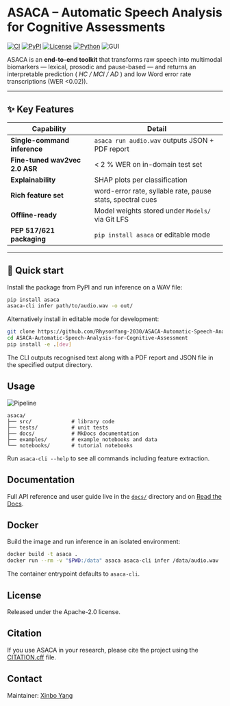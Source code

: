 # ASACA – Automatic Speech Analysis for Cognitive Assessments
[![CI](https://github.com/RhysonYang-2030/ASACA-Automatic-Speech-Analysis-for-Cognitive-Assessment/actions/workflows/ci.yml/badge.svg)](../../actions) 
[![PyPI](https://img.shields.io/pypi/v/asaca?logo=pypi)](https://pypi.org/project/asaca/) 
[![License](https://img.shields.io/github/license/RhysonYang-2030/ASACA-Automatic-Speech-Analysis-for-Cognitive-Assessment)](LICENSE) 
[![Python](https://img.shields.io/badge/python-3.10%2B-blue)](#)
![GUI](docs/img/asaca_gui.gif)

ASACA is an **end-to-end toolkit** that transforms raw speech into
multimodal biomarkers — lexical, prosodic and pause-based — and returns
an interpretable prediction ( *HC / MCI / AD* ) and low Word error rate transcriptions (WER <0.02)).

---

## ✨ Key Features
| Capability | Detail |
|------------|--------|
| **Single-command inference** | `asaca run audio.wav` outputs JSON + PDF report |
| **Fine-tuned wav2vec 2.0 ASR** | < 2 % WER on in-domain test set |
| **Explainability** | SHAP plots per classification |
| **Rich feature set** | word-error rate, syllable rate, pause stats, spectral cues |
| **Offline-ready** | Model weights stored under `Models/` via Git LFS |
| **PEP 517/621 packaging** | `pip install asaca` or editable mode |


---

## 🚀 Quick start

Install the package from PyPI and run inference on a WAV file:

```bash
pip install asaca
asaca-cli infer path/to/audio.wav -o out/
```

Alternatively install in editable mode for development:

```bash
git clone https://github.com/RhysonYang-2030/ASACA-Automatic-Speech-Analysis-for-Cognitive-Assessment.git
cd ASACA-Automatic-Speech-Analysis-for-Cognitive-Assessment
pip install -e .[dev]
```

The CLI outputs recognised text along with a PDF report and JSON file in the
specified output directory.

## Usage

![Pipeline](docs/img/pipeline.png)

```text
asaca/
├── src/             # library code
├── tests/           # unit tests
├── docs/            # MkDocs documentation
├── examples/        # example notebooks and data
└── notebooks/       # tutorial notebooks
```

Run `asaca-cli --help` to see all commands including feature extraction.

## Documentation
Full API reference and user guide live in the [`docs/`](docs/) directory and on [Read the Docs](https://example.com/).

## Docker

Build the image and run inference in an isolated environment:

```bash
docker build -t asaca .
docker run --rm -v "$PWD:/data" asaca asaca-cli infer /data/audio.wav
```

The container entrypoint defaults to `asaca-cli`.

## License
Released under the Apache-2.0 license.

## Citation
If you use ASACA in your research, please cite the project using the
[CITATION.cff](CITATION.cff) file.

## Contact
Maintainer: [Xinbo Yang](mailto:xyang2@tcd.ie)
